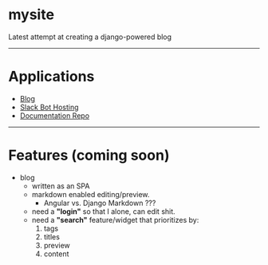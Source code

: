 # mysite
Latest attempt at creating a django-powered blog

---
# Applications
- [Blog](#blog)
- [Slack Bot Hosting](#slack-bot-hosting)
- [Documentation Repo](#documentation-repo)
----
# Features (coming soon)
  - blog
    - written as an SPA
    - markdown enabled editing/preview.
      - Angular vs. Django Markdown ???
    - need a **"login"** so that I alone, can edit shit.
    - need a **"search"** feature/widget that prioritizes by:
        1. tags
        2. titles
        3. preview
        4. content
